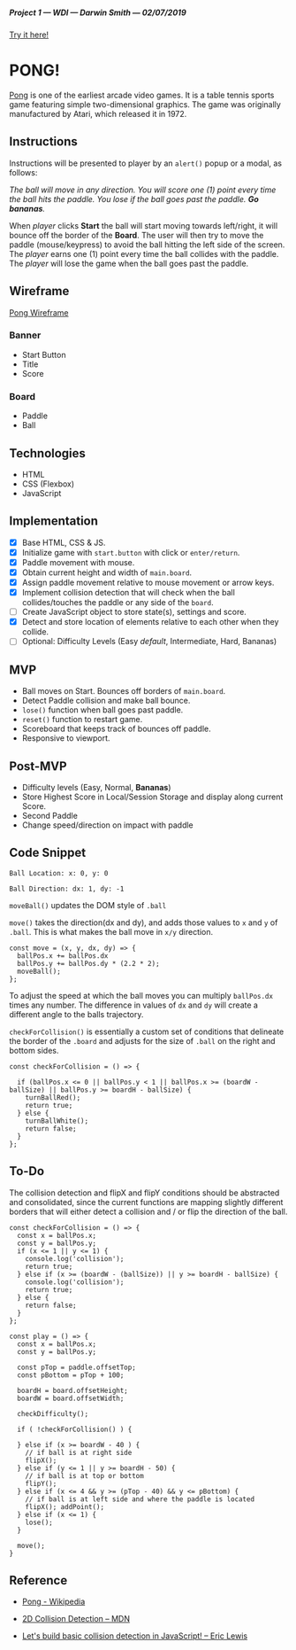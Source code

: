 ##### Project 1 — WDI — Darwin Smith — 02/07/2019 
[Try it here!](https://pong-js.netlify.com/)

# **PONG!**

[Pong](https://en.wikipedia.org/wiki/Pong) is one of the earliest arcade video games. It is a table tennis sports game featuring simple two-dimensional graphics. The game was originally manufactured by Atari, which released it in 1972.

## Instructions

Instructions will be presented to player by an `alert()` popup or a modal, as follows: 

 _The ball will move in any direction. You will score one (1) point every time the ball hits the paddle. You lose if the ball goes past the paddle. **Go bananas**._

When _player_ clicks **Start** the ball will start moving towards left/right, it will bounce off the border of the **Board**. The user will then try to move the paddle (mouse/keypress) to avoid the ball hitting the left side of the screen. The _player_ earns one (1) point every time the ball collides with the paddle. The _player_ will lose the game when the ball goes past the paddle.

## Wireframe

[Pong Wireframe](assets/img/pong-wireframe.jpg)

### Banner 

- Start Button 
- Title 
- Score

### Board

- Paddle
- Ball

## Technologies

- HTML
- CSS (Flexbox)
- JavaScript

## Implementation

- [X] Base HTML, CSS &amp; JS.
- [X] Initialize game with `start.button` with click or `enter/return`.
- [X] Paddle movement with mouse.
- [X] Obtain current height and width of `main.board`.
- [X] Assign paddle movement relative to mouse movement or arrow keys.
- [X] Implement collision detection that will check when the ball collides/touches the paddle or any side of the `board`.
- [ ] Create JavaScript object to store state(s), settings and score.
- [X] Detect and store location of elements relative to each other when they collide.
- [ ] Optional: Difficulty Levels (Easy _default_, Intermediate, Hard, Bananas)

## MVP

- Ball moves on Start. Bounces off borders of `main.board`.
- Detect Paddle collision and make ball bounce.
- `lose()` function when ball goes past paddle.
- `reset()` function to restart game.
- Scoreboard that keeps track of bounces off paddle.
- Responsive to viewport.

## Post-MVP

- Difficulty levels (Easy, Normal, **Bananas**)
- Store Highest Score in Local/Session Storage and display along current Score.
- Second Paddle
- Change speed/direction on impact with paddle

## Code Snippet

`Ball Location: x: 0, y: 0`

`Ball Direction: dx: 1, dy: -1`

`moveBall()` updates the DOM style of `.ball`

`move()` takes the direction(dx and dy), and adds those values to `x` and `y` of `.ball`. This is what makes the ball move in `x/y` direction.
```
const move = (x, y, dx, dy) => {
  ballPos.x += ballPos.dx
  ballPos.y += ballPos.dy * (2.2 * 2);
  moveBall();
};
```
To adjust the speed at which the ball moves you can multiply `ballPos.dx` times any number. The difference in values of `dx` and `dy` will create a different angle to the balls trajectory.

`checkForCollision()` is essentially a custom set of conditions that delineate the border of the `.board` and adjusts for the size of `.ball` on the right and bottom sides.

```
const checkForCollision = () => {

  if (ballPos.x <= 0 || ballPos.y < 1 || ballPos.x >= (boardW - ballSize) || ballPos.y >= boardH - ballSize) {
    turnBallRed();
    return true;
  } else {
    turnBallWhite();
    return false;
  }
};
```

## To-Do

The collision detection and flipX and flipY conditions should be abstracted and consolidated, since the current functions are mapping slightly different borders that will either detect a collision and / or flip the direction of the ball.

```
const checkForCollision = () => {
  const x = ballPos.x;
  const y = ballPos.y;
  if (x <= 1 || y <= 1) {
    console.log('collision');
    return true;
  } else if (x >= (boardW - (ballSize)) || y >= boardH - ballSize) {
    console.log('collision');
    return true;
  } else {
    return false;
  }
};
```


```
const play = () => {
  const x = ballPos.x;
  const y = ballPos.y;

  const pTop = paddle.offsetTop;
  const pBottom = pTop + 100;

  boardH = board.offsetHeight;
  boardW = board.offsetWidth;

  checkDifficulty();

  if ( !checkForCollision() ) {

  } else if (x >= boardW - 40 ) {
    // if ball is at right side
    flipX();
  } else if (y <= 1 || y >= boardH - 50) {
    // if ball is at top or bottom
    flipY();
  } else if (x <= 4 && y >= (pTop - 40) && y <= pBottom) {
    // if ball is at left side and where the paddle is located
    flipX(); addPoint();
  } else if (x <= 1) {
    lose();
  }

  move();
}
```

## Reference

- [Pong - Wikipedia](https://en.wikipedia.org/wiki/Pong)

- [2D Collision Detection – MDN](https://developer.mozilla.org/en-US/docs/Games/Techniques/2D_collision_detection)

- [Let's build basic collision detection in JavaScript! – Eric Lewis](https://wakeful-baritone.glitch.me/)